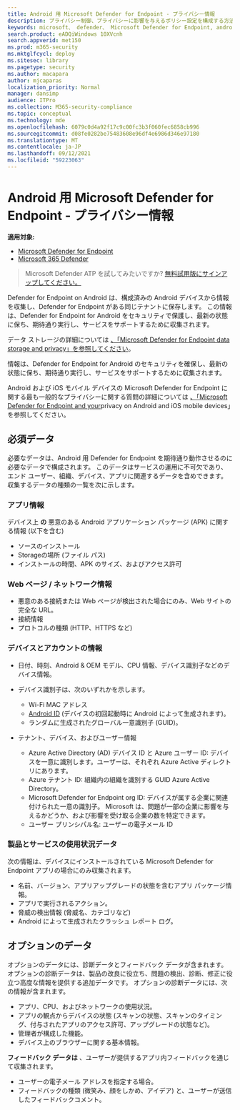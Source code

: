 ```yaml
---
title: Android 用 Microsoft Defender for Endpoint - プライバシー情報
description: プライバシー制御、プライバシーに影響を与えるポリシー設定を構成する方法、および Android 上の Microsoft Defender for Endpoint で収集された診断データに関する情報。
keywords: microsoft、 defender、 Microsoft Defender for Endpoint, android, privacy, diagnostic
search.product: eADQiWindows 10XVcnh
search.appverid: met150
ms.prod: m365-security
ms.mktglfcycl: deploy
ms.sitesec: library
ms.pagetype: security
ms.author: macapara
author: mjcaparas
localization_priority: Normal
manager: dansimp
audience: ITPro
ms.collection: M365-security-compliance
ms.topic: conceptual
ms.technology: mde
ms.openlocfilehash: 6079c0d4a92f17c9c00fc3b3f060fec6858cb996
ms.sourcegitcommit: d08fe0282be75483608e96df4e6986d346e97180
ms.translationtype: MT
ms.contentlocale: ja-JP
ms.lasthandoff: 09/12/2021
ms.locfileid: "59223063"
---
```

# <a name="microsoft-defender-for-endpoint-on-android---privacy-information"></a>Android 用 Microsoft Defender for Endpoint - プライバシー情報

**適用対象:**
- [Microsoft Defender for Endpoint](https://go.microsoft.com/fwlink/p/?linkid=2154037)
- [Microsoft 365 Defender](https://go.microsoft.com/fwlink/?linkid=2118804)

> Microsoft Defender ATP を試してみたいですか? [無料試用版にサインアップしてください。](https://signup.microsoft.com/create-account/signup?products=7f379fee-c4f9-4278-b0a1-e4c8c2fcdf7e&ru=https://aka.ms/MDEp2OpenTrial?ocid=docs-wdatp-exposedapis-abovefoldlink)

Defender for Endpoint on Android は、構成済みの Android デバイスから情報を収集し、Defender for Endpoint がある同じテナントに保存します。 この情報は、Defender for Endpoint for Android をセキュリティで保護し、最新の状態に保ち、期待通り実行し、サービスをサポートするために収集されます。

データ ストレージの詳細については [、「Microsoft Defender for Endpoint data storage and privacy」を参照してください](data-storage-privacy.md)。

情報は、Defender for Endpoint for Android のセキュリティを確保し、最新の状態に保ち、期待通り実行し、サービスをサポートするために収集されます。

Android および iOS モバイル デバイスの Microsoft Defender for Endpoint に関する最も一般的なプライバシーに関する質問の詳細については [、「Microsoft Defender for Endpoint and your](https://support.microsoft.com/topic/microsoft-defender-for-endpoint-and-your-privacy-on-android-and-ios-mobile-devices-4109bc54-8ec5-4433-9c33-d359b75ac22a)privacy on Android and iOS mobile devices」を参照してください。

## <a name="required-data"></a>必須データ

必要なデータは、Android 用 Defender for Endpoint を期待通り動作させるのに必要なデータで構成されます。 このデータはサービスの運用に不可欠であり、エンド ユーザー、組織、デバイス、アプリに関連するデータを含めできます。 収集するデータの種類の一覧を次に示します。

### <a name="app-information"></a>アプリ情報

デバイス上 **の** 悪意のある Android アプリケーション パッケージ (APK) に関する情報 (以下を含む)

- ソースのインストール
- Storageの場所 (ファイル パス)
- インストールの時間、APK のサイズ、およびアクセス許可

### <a name="web-page--network-information"></a>Web ページ / ネットワーク情報

- 悪意のある接続または Web ページが検出された場合にのみ、Web サイトの完全な URL。
- 接続情報
- プロトコルの種類 (HTTP、HTTPS など)

### <a name="device-and-account-information"></a>デバイスとアカウントの情報

- 日付、時刻、Android & OEM モデル、CPU 情報、デバイス識別子などのデバイス情報。
- デバイス識別子は、次のいずれかを示します。
  - Wi-Fi MAC アドレス
  - [Android ID](https://developer.android.com/reference/android/provider/Settings.Secure#ANDROID_ID) (デバイスの初回起動時に Android によって生成されます)。
  - ランダムに生成されたグローバル一意識別子 (GUID)。

- テナント、デバイス、およびユーザー情報
  - Azure Active Directory (AD) デバイス ID と Azure ユーザー ID: デバイスを一意に識別します。ユーザーは、それぞれ Azure Active ディレクトリにあります。
  - Azure テナント ID: 組織内の組織を識別する GUID Azure Active Directory。
  - Microsoft Defender for Endpoint org ID: デバイスが属する企業に関連付けられた一意の識別子。 Microsoft は、問題が一部の企業に影響を与えるかどうか、および影響を受け取る企業の数を特定できます。
  - ユーザー プリンシパル名: ユーザーの電子メール ID

### <a name="product-and-service-usage-data"></a>製品とサービスの使用状況データ

次の情報は、デバイスにインストールされている Microsoft Defender for Endpoint アプリの場合にのみ収集されます。 

- 名前、バージョン、アプリアップグレードの状態を含むアプリ パッケージ情報。
- アプリで実行されるアクション。
- 脅威の検出情報 (脅威名、カテゴリなど)
- Android によって生成されたクラッシュ レポート ログ。

## <a name="optional-data"></a>オプションのデータ

オプションのデータには、診断データとフィードバック データが含まれます。 オプションの診断データは、製品の改良に役立ち、問題の検出、診断、修正に役立つ高度な情報を提供する追加データです。 オプションの診断データには、次の情報が含まれます。

- アプリ、CPU、およびネットワークの使用状況。
- アプリの観点からデバイスの状態 (スキャンの状態、スキャンのタイミング、付与されたアプリのアクセス許可、アップグレードの状態など)。
- 管理者が構成した機能。
- デバイス上のブラウザーに関する基本情報。

**フィードバック データは** 、ユーザーが提供するアプリ内フィードバックを通じて収集されます。

- ユーザーの電子メール アドレスを指定する場合。
- フィードバックの種類 (微笑み、顔をしかめ、アイデア) と、ユーザーが送信したフィードバックコメント。
